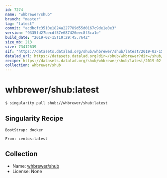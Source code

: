 ```yaml
---
id: 7274
name: "whbrewer/shub"
branch: "master"
tag: "latest"
commit: "acdbcfc3510e1824a227789d55d0167c9de1e0e3"
version: "9335fd27becdf57e687426eec8f3ca1e"
build_date: "2019-02-15T19:29:45.764Z"
size_mb: 213
size: 73412639
sif: "https://datasets.datalad.org/shub/whbrewer/shub/latest/2019-02-15-acdbcfc3-9335fd27/9335fd27becdf57e687426eec8f3ca1e.simg"
datalad_url: https://datasets.datalad.org?dir=/shub/whbrewer?dir=/shub/latest/2019-02-15-acdbcfc3-9335fd27/
recipe: https://datasets.datalad.org/shub/whbrewer/shub/latest/2019-02-15-acdbcfc3-9335fd27/Singularity
collection: whbrewer/shub
---
```


# whbrewer/shub:latest

```bash
$ singularity pull shub://whbrewer/shub:latest
```

## Singularity Recipe

```singularity
BootStrap: docker

From: centos:latest
```

## Collection

 - Name: [whbrewer/shub](https://github.com/whbrewer/shub)
 - License: None

